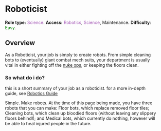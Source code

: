# Roboticist
**Role type:** <font color="#a85fb9">Science</font>. **Access:** <font color="#a85fb9">Robotics</font>, <font color="#a85fb9">Science</font>, Maintenance. **Difficulty**: <font color="Green">Easy</font>.




## Overview


As a Roboticist, your job is simply to create robots. From simple cleaning bots to (eventually) giant combat mech suits, your department is usually vital in either fighting off the [nuke ops](Nuclear-Emergency.md), or keeping the floors clean.




### So what do i do?


this is a short summary of your job as a roboticist. for a more in-depth guide, see [Robotics Guide](Robotics-Guide.md)

Simple. Make robots. At the time of this page being made, you have three robots that you can make: Floor bots, which replace removed floor tiles; Cleaning bots, which clean up bloodied floors (without leaving any slippery floors behind!); and Medical bots, which currently do nothing, however will be able to heal injured people in the future.



 